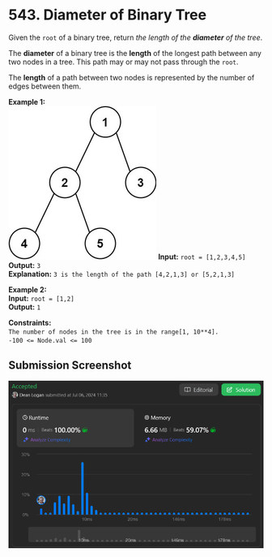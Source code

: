 # 543. Diameter of Binary Tree

Given the `root` of a binary tree, return *the length of the **diameter** of the tree*.

The **diameter** of a binary tree is the **length** of the longest path between any two nodes in a tree. This path may or may not pass through the `root`.

The **length** of a path between two nodes is represented by the number of edges between them.

**Example 1:**  
    ![Image](./example-1.jpg)
    **Input:** `root = [1,2,3,4,5]`  
    **Output:** `3`   
    **Explanation:** `3 is the length of the path [4,2,1,3] or [5,2,1,3]`   

**Example 2:**  
    **Input:** `root = [1,2]`  
    **Output:** `1`   

**Constraints:**  
    `The number of nodes in the tree is in the range[1, 10**4].`  
    `-100 <= Node.val <= 100`  

## Submission Screenshot

![Image](./diameter-of-binary-tree.png)